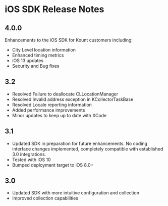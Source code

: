 # iOS SDK Release Notes

## 4.0.0

Enhancements to the iOS SDK for Kount customers including:
* City Level location information
* Enhanced timing metrics
* iOS 13 updates
* Security and Bug fixes

## 3.2 
* Resolved Failure to deallocate CLLocationManager
* Resolved Invalid address exception in KCollectorTaskBase
* Resolved Locale reporting information
* Added performance improvements
* Minor updates to keep up to date with XCode

## 3.1
* Updated SDK in preparation for future enhancements. No coding interface changes implemented, completely compatible with established 3.0 integrations.
* Tested with iOS 10
* Bumped deployment target to iOS 8.0+

## 3.0
* Updated SDK with more intuitive configuration and collection
* Improved collection capabilities


